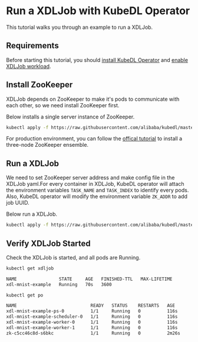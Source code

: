 # Run a XDLJob with KubeDL Operator

This tutorial walks you through an example to run a XDLJob.

## Requirements

Before starting this tutorial, you should [install KubeDL Operator](https://github.com/alibaba/kubedl#getting-started) and [enable XDLJob workload](https://github.com/alibaba/kubedl#optional-enable-workload-kind-selectively).

## Install ZooKeeper

XDLJob depends on ZooKeeper to make it's pods to communicate with each other, so we need install ZooKeeper first.

Below installs a single server instance of ZooKeeper.

```bash
kubectl apply -f https://raw.githubusercontent.com/alibaba/kubedl/master/docs/tutorial/v1/xdl-zk.yaml
```

For production environment, you can follow the [offical tutorial](https://kubernetes.io/docs/tutorials/stateful-application/zookeeper/) to install a three-node ZooKeeper ensemble.

## Run a XDLJob

We need to set ZooKeeper server address and make config file in the XDLJob yaml.For every container in XDLJob, KubeDL operator will attach the environment variables ```TASK_NAME``` and ```TASK_INDEX``` to identify every pods. Also, KubeDL operator will modify the environment variable ```ZK_ADDR``` to add job UUID.

Below run a XDLJob.

```bash
kubectl apply -f https://raw.githubusercontent.com/alibaba/kubedl/master/docs/tutorial/v1/xdl-job.yaml
```

## Verify XDLJob Started

Check the XDLJob is started, and all pods are Running.

```bash
kubectl get xdljob

NAME                STATE     AGE   FINISHED-TTL   MAX-LIFETIME
xdl-mnist-example   Running   70s   3600

kubectl get po

NAME                            READY   STATUS    RESTARTS   AGE
xdl-mnist-example-ps-0          1/1     Running   0          116s
xdl-mnist-example-scheduler-0   1/1     Running   0          116s
xdl-mnist-example-worker-0      1/1     Running   0          116s
xdl-mnist-example-worker-1      1/1     Running   0          116s
zk-c5cc46c8d-s6bkc              1/1     Running   0          2m26s
```
